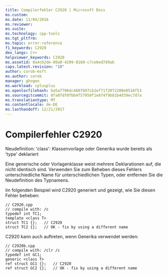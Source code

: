 ```yaml
---
title: Compilerfehler C2920 | Microsoft Docs
ms.custom: 
ms.date: 11/04/2016
ms.reviewer: 
ms.suite: 
ms.technology: cpp-tools
ms.tgt_pltfrm: 
ms.topic: error-reference
f1_keywords: C2920
dev_langs: C++
helpviewer_keywords: C2920
ms.assetid: 0a4cb2de-00a0-4209-8160-c7ce6ed7d9ab
caps.latest.revision: "10"
author: corob-msft
ms.author: corob
manager: ghogen
ms.workload: cplusplus
ms.openlocfilehash: ba5a7706dc4607897cb2ef71f2072209e0516f53
ms.sourcegitcommit: 8fa8fdf0fbb4f57950f1e8f4f9b81b4d39ec7d7a
ms.translationtype: MT
ms.contentlocale: de-DE
ms.lasthandoff: 12/21/2017
---
```

# <a name="compiler-error-c2920"></a>Compilerfehler C2920
Neudefinition: 'class': Klassenvorlage oder Generika wurde bereits als 'type' deklariert  
  
 Eine generische oder Vorlagenklasse weist mehrere Deklarationen auf, die nicht identisch sind. Verwenden Sie zum Beheben dieses Fehlers unterschiedliche Name für unterschiedlichen Typen, oder entfernen Sie die Neudefinition des Typnamens.  
  
 Im folgenden Beispiel wird C2920 generiert und gezeigt, wie Sie diesen Fehler beheben:  
  
```  
// C2920.cpp  
// compile with: /c  
typedef int TC1;  
template <class T>   
struct TC1 {};   // C2920  
struct TC2 {};   // OK - fix by using a different name  
```  
  
 C2920 kann auch auftreten, wenn Generika verwendet werden:  
  
```  
// C2920b.cpp  
// compile with: /clr /c  
typedef int GC1;  
generic <class T>   
ref struct GC1 {};   // C2920  
ref struct GC2 {};   // OK - fix by using a different name  
```